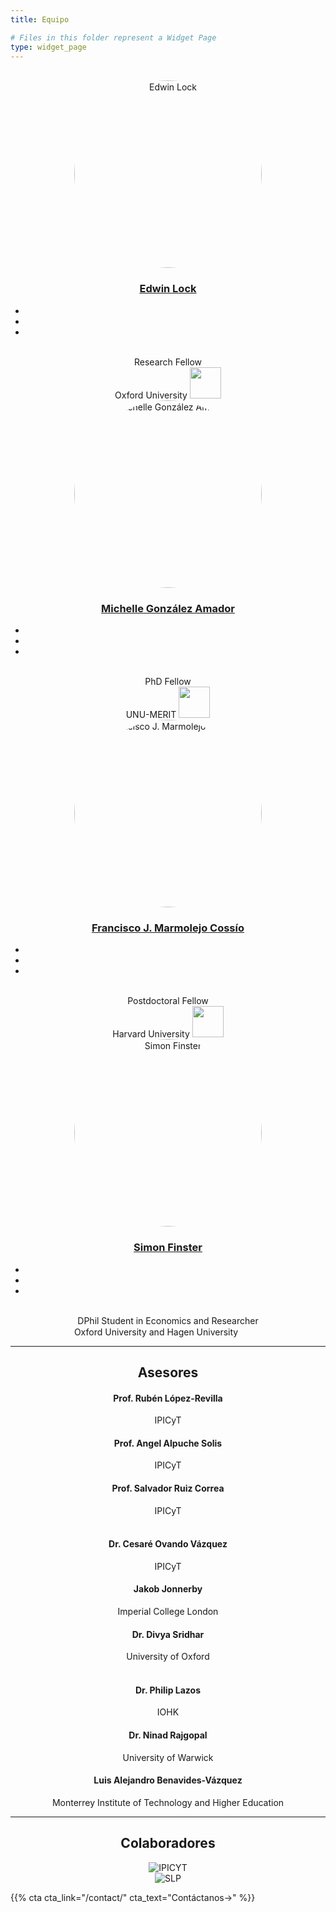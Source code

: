 ```yaml
---
title: Equipo

# Files in this folder represent a Widget Page
type: widget_page
---
```



<br/>


<div class="container">
  <div class="row" style="text-align: center">
    <div class="col-sm">
      <img style="border-radius: 50%" src='../uploads/edwin.jpeg' width="300" height="300" alt='Edwin Lock'/>
      <h3><a href='https://www.edwinlock.com/'>Edwin Lock</a></h3>
      <ul class="network-icon" aria-hidden="true">
        <li>
          <a href="mailto:edwin.lock@economics.ox.ac.uk">
            <i class="fas fa-envelope"></i>
          </a>
        </li>
        <li>
          <a href="https://twitter.com/lock_edwin" target="_blank" rel="noopener">
            <i class="fab fa-twitter"></i>
          </a>
        </li>
        <li>
          <a href="https://github.com/edwinlock" target="_blank" rel="noopener">
            <i class="fab fa-github"></i>
          </a>
        </li>
      </ul>
      <br/>
      Research Fellow
      <br/>
      Oxford University
      <img src='../uploads/oxford.png' height="50"/>
    </div>
    <div class="col-sm">
      <img style="border-radius: 50%" src='../uploads/michelle.jpg' width="300" height="300" alt='Michelle González Amador'/>
      <h3><a href='http://www.m-gonzalezamador.com/'>Michelle González Amador</a></h3>
      <ul class="network-icon" aria-hidden="true">
        <li>
          <a href="mailto:mgonzalez@merit.unu.edu">
            <i class="fas fa-envelope"></i>
          </a>
        </li>
        <li>
          <a href="https://twitter.com/michg8" target="_blank" rel="noopener">
            <i class="fab fa-twitter"></i>
          </a>
        </li>
        <li>
          <a href="https://github.com/michelleg06" target="_blank" rel="noopener">
            <i class="fab fa-github"></i>
          </a>
        </li>
      </ul>
      <br/>
      PhD Fellow
      <br/>
      UNU-MERIT
      <img src='../uploads/maastricht.png' height="50"/>
    </div>
  </div>
  <div class="row" style="text-align: center">
    <div class="col-sm">
      <img style="border-radius: 50%" src='../uploads/francisco.png' width="300" height="300" alt='Francisco J. Marmolejo Cossío'/>
      <h3><a href='https://www.fmarmolejo.com/'>Francisco J. Marmolejo Cossío</a></h3>
      <ul class="network-icon" aria-hidden="true">
        <li>
          <a href="mailto:marmolejo.francisco@gmail.com">
            <i class="fas fa-envelope"></i>
          </a>
        </li>
        <li>
          <a href="https://twitter.com/fjmarmole" target="_blank" rel="noopener">
            <i class="fab fa-twitter"></i>
          </a>
        </li>
        <li>
          <a href="https://www.fmarmolejo.com/" target="_blank" rel="noopener">
            <i class="fab fa-github"></i>
          </a>
        </li>
      </ul>
      <br/>
      Postdoctoral Fellow
      <br/>
      Harvard University
      <img src='../uploads/harvard.png' height="50"/>
    </div>
    <div class="col-sm">
      <img style="border-radius: 50%" src='../uploads/simon.jpg' width="300" height="300" alt='Simon Finster'/>
      <h3><a href='https://www.simonfinster.com/'>Simon Finster</a></h3>
      <ul class="network-icon" aria-hidden="true">
        <li>
          <a href="mailto:simon.finster@fernuni-hagen.de">
            <i class="fas fa-envelope"></i>
          </a>
        </li>
        <li>
          <a href="https://twitter.com/finster_simon" target="_blank" rel="noopener">
            <i class="fab fa-twitter"></i>
          </a>
        </li>
        <li>
          <a href="https://www.simonfinster.com/" target="_blank" rel="noopener">
            <i class="fab fa-github"></i>
          </a>
        </li>
      </ul>
      <br/>
      DPhil Student in Economics and Researcher
      <br/>
      Oxford University and Hagen University
      <img src='../uploads/oxford.png' height="15"/>
      <img src='../uploads/hagen.png' height="15"/>
    </div>
  </div>
  <hr>
  <h2 style="text-align: center">Asesores</h2>
  <div class="row" style="text-align: center">
    <div class="col-sm">
      <h4>Prof. Rubén López-Revilla</h4>
      IPICyT
    </div>
    <div class="col-sm">
      <h4>Prof. Angel Alpuche Solis</h4>
      IPICyT
    </div>
    <div class="col-sm">
      <h4>Prof. Salvador Ruiz Correa</h4>
      IPICyT
    </div>
  </div>
  <br/>
  <div class="row" style="text-align: center">
    <div class="col-sm">
      <h4>Dr. Cesaré Ovando Vázquez</h4>
      IPICyT
    </div>
    <div class="col-sm">
      <h4>Jakob Jonnerby</h4>
      Imperial College London
    </div>
    <div class="col-sm">
      <h4>Dr. Divya Sridhar</h4>
      University of Oxford
    </div>
  </div>
  <br/>
  <div class="row" style="text-align: center">
    <div class="col-sm">
      <h4>Dr. Philip Lazos</h4>
      IOHK
    </div>
    <div class="col-sm">
      <h4>Dr. Ninad Rajgopal</h4>
      University of Warwick
    </div>
    <div class="col-sm">
      <h4>Luis Alejandro Benavides-Vázquez</h4>
      Monterrey Institute of Technology and Higher Education
    </div>
  </div>
  <hr>
  <h2 style="text-align: center">Colaboradores</h2>
  <div class="row" style="text-align: center">
    <div class="col-sm">
      <img src='../uploads/ipicyt.png' alt='IPICYT'/>
    </div>
    <div class="col-sm">
      <img src='../uploads/slp.png' alt='SLP'/>
    </div>
  </div>
</div>

{{% cta cta_link="/contact/" cta_text="Contáctanos→" %}}
